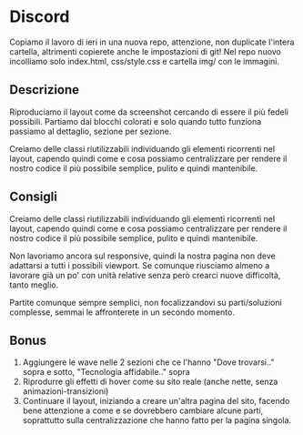 # Discord

Copiamo il lavoro di ieri in una nuova repo, attenzione, non duplicate l'intera cartella, altrimenti copierete anche le impostazioni di git!
Nel repo nuovo incolliamo solo index.html, css/style.css e cartella img/ con le immagini.

## Descrizione

Riproduciamo il layout come da screenshot cercando di essere il più fedeli possibili.
Partiamo dai blocchi colorati e solo quando tutto funziona passiamo al dettaglio, sezione per sezione.

Creiamo delle classi riutilizzabili individuando gli elementi ricorrenti nel layout, capendo quindi come e cosa possiamo centralizzare per rendere il nostro codice il più possibile semplice, pulito e quindi mantenibile.

## Consigli
Creiamo delle classi riutilizzabili individuando gli elementi ricorrenti nel layout, capendo quindi come e cosa possiamo centralizzare per rendere il nostro codice il più possibile semplice, pulito e quindi mantenibile.

Non lavoriamo ancora sul responsive, quindi la nostra pagina non deve adattarsi a tutti i possibili viewport. Se comunque riusciamo almeno a lavorare già un po' con unità relative senza però crearci nuove difficoltà, tanto meglio.

Partite comunque sempre semplici, non focalizzandovi su parti/soluzioni complesse, semmai le affronterete in un secondo momento.

## Bonus
1. Aggiungere le wave nelle 2 sezioni che ce l'hanno "Dove trovarsi.." sopra e sotto, "Tecnologia affidabile.." sopra
2. Riprodurre gli effetti di hover come su sito reale (anche nette, senza animazioni-transizioni)
3. Continuare il layout, iniziando a creare un'altra pagina del sito, facendo bene attenzione a come e se dovrebbero cambiare alcune parti, soprattutto sulla centralizzazione che hanno fatto per la pagina singola.